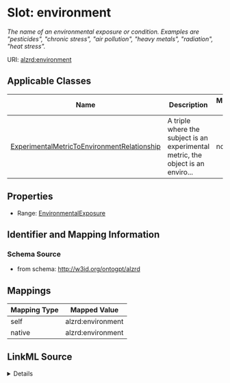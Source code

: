 

# Slot: environment


_The name of an environmental exposure or condition. Examples are "pesticides", "chronic stress", "air pollution", "heavy metals", "radiation", "heat stress"._



URI: [alzrd:environment](http://w3id.org/ontogpt/alzrdenvironment)



<!-- no inheritance hierarchy -->





## Applicable Classes

| Name | Description | Modifies Slot |
| --- | --- | --- |
| [ExperimentalMetricToEnvironmentRelationship](ExperimentalMetricToEnvironmentRelationship.md) | A triple where the subject is an experimental metric, the object is an enviro... |  no  |







## Properties

* Range: [EnvironmentalExposure](EnvironmentalExposure.md)





## Identifier and Mapping Information







### Schema Source


* from schema: http://w3id.org/ontogpt/alzrd




## Mappings

| Mapping Type | Mapped Value |
| ---  | ---  |
| self | alzrd:environment |
| native | alzrd:environment |




## LinkML Source

<details>
```yaml
name: environment
description: The name of an environmental exposure or condition. Examples are "pesticides",
  "chronic stress", "air pollution", "heavy metals", "radiation", "heat stress".
from_schema: http://w3id.org/ontogpt/alzrd
rank: 1000
alias: environment
owner: ExperimentalMetricToEnvironmentRelationship
domain_of:
- ExperimentalMetricToEnvironmentRelationship
range: EnvironmentalExposure

```
</details>